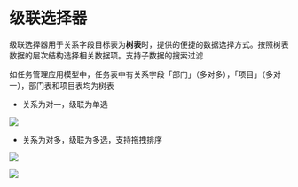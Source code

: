 # 级联选择器

级联选择器用于关系字段目标表为**树表**时，提供的便捷的数据选择方式。按照树表数据的层次结构选择相关数据项。支持子数据的搜索过滤

如任务管理应用模型中，任务表中有关系字段「部门」（多对多），「项目」（多对一），部门表和项目表均为树表

- 关系为对一，级联为单选

![](https://static-docs.nocobase.com/3f8ad42c318ebf6b6c1367da33f4e235.png)

- 关系为对多，级联为多选，支持拖拽排序

![](https://static-docs.nocobase.com/2a4f58986712b073d69a33f17f1d44fc.png)

![](https://static-docs.nocobase.com/02fec13f436d55108a7328a0716cdfde.png)